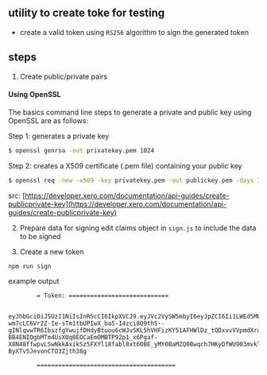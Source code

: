 ## utility to create toke for testing

- create a valid token using `RS256` algorithm to sign the generated token

## steps
1. Create public/private pairs

#### Using OpenSSL
The basics command line steps to generate a private and public key using OpenSSL are as follows:

Step 1: generates a private key
```bash
$ openssl genrsa -out privatekey.pem 1024
```

Step 2: creates a X509 certificate (.pem file) containing your public key
```bash
$ openssl req -new -x509 -key privatekey.pem -out publickey.pem -days 1825
```

src: [https://developer.xero.com/documentation/api-guides/create-publicprivate-key](https://developer.xero.com/documentation/api-guides/create-publicprivate-key)


2. Prepare data for signing
edit claims object in `sign.js` to include the data to be signed

3. Create a new token

```bash
npm run sign
```

example output

            = Token: ============================

            eyJhbGciOiJSUzI1NiIsInR5cCI6IkpXVCJ9.eyJVc2VySW5mbyI6eyJpZCI6Ii1LWEd5MU1UMW9pbWpRZ0ZpbTlNIiwiZW1haWwiOiJ0ZXN0LXVzZXItZmVsbG93QGFuZGVsYS5jb20iLCJmaXJzdF9uYW1lIjoiVGVzdCIsImxhc3RfbmFtZSI6IkZlbGxvdyIsIm5hbWUiOiJUZXN0IEZlbGxvdyIsInBpY3R1cmUiOiJodHRwczovL2xoNi5nb29nbGV1c2VyY29udGVudC5jb20vLVlha2dSWTBjZldvL0FBQUFBQUFBQUFJL0FBQUFBQUFBQUJVL1FkZGppdUo3SmRJL3Bob3RvLmpwZz9zej01MCIsInJvbGVzIjp7IkFuZGVsYW4iOiItS2lpaGZab3NlUWVxQzZiV1RhdSIsIkZlbGxvdyI6Ii1LWEd5MUVCMW9pbWpRZ0ZpbTZDIn19LCJpYXQiOjE0OTkzMjg0MDQsImV4cCI6MTUzMDg4NjAwNH0.KsMzL0gg6lr9gu-wm7cLC6Vr2Z-Ie-sTm1tbUPIwX_ba5-I4zci8O9thS--gINlqvwTR6IbszfgYwujfDHdyBtuou6cWJvSKL5hVHFizKY51AFHWlDz_tQDxvvVVpmdXra73IYpMO1AJq8lDjB2Im11RujrdOL48rHMV29jcAndZMyXGDBuurhWAIdWc7QrlFM-BB4ENIOgbMTm4UsX0q0EOCaEmOMBTP92p1_x6Pgaf-X8N48ffwpvLSwNkkAxikSz5FXYl18fabl8xt60BE_yMY0BaMZQ0Bwqch7HKyDfWU903mvklhjhADRZIFvF-ByXTv5JevonCTO3Zjth38g

            =======================================

